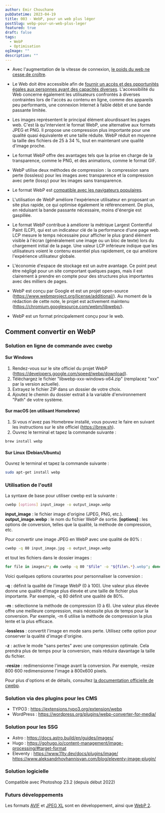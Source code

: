 ```yaml
---
author: Emir Chouchane
pubDatetime: 2023-04-19
title: 003 - WebP, pour un web plus léger
postSlug: webp-pour-un-web-plus-leger
featured: true
draft: false
tags:
  - WebP
  - Optimisation
ogImage: ""
description: ""
---
```


- Avec l'augmentation de la vitesse de connexion, [le poids du web ne cesse de croître](https://almanac.httparchive.org/en/2021/page-weight).

- Le Web doit être accessible afin de [fournir un accès et des opportunités égales aux personnes ayant des capacités diverses](https://www.w3.org/standards/webdesign/accessibility). L'accessibilité du Web concerne également les utilisateurs confrontés à diverses contraintes lors de l'accès au contenu en ligne, comme des appareils peu performants, une connexion Internet à faible débit et une bande passante limitée.

- Les images représentent le principal élément alourdissant les pages web. C'est là qu'intervient le format WebP, une alternative aux formats JPEG et PNG. Il propose une compression plus importante pour une qualité quasi équivalente et une taille réduite. WebP réduit en moyenne la taille des fichiers de 25 à 34 %, tout en maintenant une qualité d'image proche.

- Le format WebP offre des avantages tels que la prise en charge de la transparence, comme le PNG, et des animations, comme le format GIF.

- WebP utilise deux méthodes de compression : la compression sans perte (lossless) pour les images avec transparence et la compression avec perte (lossy) pour les images sans transparence.

- Le format WebP est [compatible avec les navigateurs populaires](https://caniuse.com/webp).

- L'utilisation de WebP améliore l'expérience utilisateur en proposant un site plus rapide, ce qui optimise également le référencement. De plus, en réduisant la bande passante nécessaire, moins d'énergie est gaspillée.

- Le format WebP contribue à améliorer la métrique Largest Contentful Paint (LCP), qui est un indicateur clé de la performance d'une page web. LCP mesure le temps nécessaire pour afficher le plus grand élément visible à l'écran (généralement une image ou un bloc de texte) lors du chargement initial de la page. Une valeur LCP inférieure indique que les utilisateurs voient le contenu essentiel plus rapidement, ce qui améliore l'expérience utilisateur globale.

- L'économie d'espace de stockage est un autre avantage. Ce point peut être négligé pour un site comportant quelques pages, mais il est clairement à prendre en compte pour des structures plus importantes avec des milliers de pages.

- WebP est conçu par Google et est un projet open-source (https://www.webmproject.org/license/additional/). Au moment de la rédaction de cette note, le projet est activement maintenu (https://chromium.googlesource.com/webm/libwebp/).

- WebP est un format principalement conçu pour le web.

## Comment convertir en WebP

### Solution en ligne de commande avec cwebp
#### Sur Windows
1. Rendez-vous sur le site officiel du projet WebP (https://developers.google.com/speed/webp/download).
2. Téléchargez le fichier "libwebp-xxx-windows-x64.zip" (remplacez "xxx" par la version actuelle).
3. Extrayez le fichier ZIP dans un dossier de votre choix.
4. Ajoutez le chemin du dossier extrait à la variable d'environnement "Path" de votre système.

#### Sur macOS (en utilisant Homebrew)
1. Si vous n'avez pas Homebrew installé, vous pouvez le faire en suivant les instructions sur le site officiel (https://brew.sh).
2. Ouvrez le terminal et tapez la commande suivante :
```bash
brew install webp
```

#### Sur Linux (Debian/Ubuntu)
Ouvrez le terminal et tapez la commande suivante :
```bash
sudo apt-get install webp
```
### Utilisation de l'outil
La syntaxe de base pour utiliser cwebp est la suivante :

```bash
cwebp [options] input_image -o output_image.webp
```
**input_image** : le fichier image d'origine (JPEG, PNG, etc.).
**output_image.webp** : le nom du fichier WebP de sortie.
**[options]** : les options de conversion, telles que la qualité, la méthode de compression, etc.

Pour convertir une image JPEG en WebP avec une qualité de 80% :
```bash
cwebp -q 80 input_image.jpg -o output_image.webp
```

et tout les fichiers dans le dossier images :
```bash
for file in images/*; do cwebp -q 80 "$file" -o "${file%.*}.webp"; done
```

Voici quelques options courantes pour personnaliser la conversion :

**-q** : définit la qualité de l'image WebP (0 à 100). Une valeur plus élevée donne une qualité d'image plus élevée et une taille de fichier plus importante. Par exemple, -q 80 définit une qualité de 80%.

**-m** : sélectionne la méthode de compression (0 à 6). Une valeur plus élevée offre une meilleure compression, mais nécessite plus de temps pour la conversion. Par exemple, -m 6 utilise la méthode de compression la plus lente et la plus efficace.

**-lossless** : convertit l'image en mode sans perte. Utilisez cette option pour conserver la qualité d'image d'origine.

**-z** : active le mode "sans pertes" avec une compression optimale. Cela prendra plus de temps pour la conversion, mais réduira davantage la taille du fichier.

**-resize** : redimensionne l'image avant la conversion. Par exemple, -resize 800 600 redimensionne l'image à 800x600 pixels.

Pour plus d'options et de détails, consultez [la documentation officielle de cwebp](https://developers.google.com/speed/webp/docs/cwebp).

### Solution via des plugins pour les CMS
- TYPO3 : https://extensions.typo3.org/extension/webp
- WordPress : https://wordpress.org/plugins/webp-converter-for-media/

### Solution pour les SSG
- Astro : https://docs.astro.build/en/guides/images/
- Hugo : https://gohugo.io/content-management/image-processing/#target-format
- Eleventy : https://www.11ty.dev/docs/plugins/image/ https://www.aleksandrhovhannisyan.com/blog/eleventy-image-plugin/

### Solution logicielle
Compatible avec Photoshop 23.2 (depuis début 2022)

### Futurs développements
Les formats [AVIF](https://web.dev/learn/images/avif/) et [JPEG XL](https://jpegxl.info/) sont en développement, ainsi que [WebP 2](https://chromium.googlesource.com/codecs/libwebp2/).